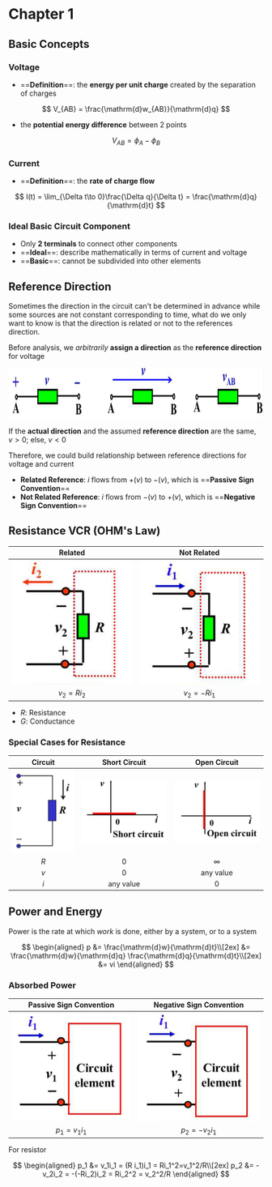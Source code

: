 # Chapter 1

## Basic Concepts

### Voltage

- ==**Definition**==: the **energy per unit charge** created by the separation of charges

$$
V_{AB} = \frac{\mathrm{d}w_{AB}}{\mathrm{d}q}
$$

- the **potential energy difference** between 2 points

$$
V_{AB} = \phi_A-\phi_B
$$

### Current

- ==**Definition**==: the **rate of charge flow**

$$
I(t) = \lim_{\Delta t\to 0}\frac{\Delta q}{\Delta t} = \frac{\mathrm{d}q}{\mathrm{d}t}
$$

### Ideal Basic Circuit Component

- Only **2 terminals** to connect other components
- ==**Ideal**==: describe mathematically in terms of current and voltage
- ==**Basic**==: cannot be subdivided into other elements

## Reference Direction

Sometimes the direction in the circuit can't be determined in advance while some sources are not constant corresponding to time, what do we only want to know is that the direction is related or not to the references direction.

Before analysis, we *arbitrarily* **assign a direction** as the **reference direction** for voltage

<div align = center><img height = 100 src= "../assets/ch1-1.png"></div>

If the **actual direction** and the assumed **reference direction** are the same, $v>0$; else, $v<0$

Therefore, we could build relationship between reference directions for voltage and current

- **Related Reference**: $i$ flows from $+(v)$ to $-(v)$, which is ==**Passive Sign Convention**==
- **Not Related Reference**: $i$ flows from $-(v)$ to $+(v)$, which is ==**Negative Sign Convention**==

## Resistance VCR (OHM's Law)

|                 Related                  |                 Not Related                  |
| :--------------------------------------: | :------------------------------------------: |
| ![related resistor](../assets/ch1-3.png) | ![not related resistor](../assets/ch1-4.png) |
|              $v_2 = R i_2$               |                $v_2 = -Ri_1$                 |

- $R$: Resistance
- $G$: Conductance

### Special Cases for Resistance

|             Circuit             |             Short Circuit             |             Open Circuit             |
| :-----------------------------: | :-----------------------------------: | :----------------------------------: |
| ![circuit](../assets/ch1-5.png) | ![short circuit](../assets/ch1-6.png) | ![open circuit](../assets/ch1-7.png) |
|               $R$               |                  $0$                  |               $\infty$               |
|               $v$               |                  $0$                  |              any value               |
|               $i$               |               any value               |                 $0$                  |

## Power and Energy

Power is the rate at which *work* is done, either by a system, or to a system

$$
\begin{aligned}
    p &= \frac{\mathrm{d}w}{\mathrm{d}t}\\[2ex]
      &= \frac{\mathrm{d}w}{\mathrm{d}q} \frac{\mathrm{d}q}{\mathrm{d}t}\\[2ex]
      &= vi
\end{aligned}
$$

### Absorbed Power

|         Passive Sign Convention          |           Negative Sign Convention           |
| :--------------------------------------: | :------------------------------------------: |
| ![related resistor](../assets/ch1-8.png) | ![not related resistor](../assets/ch1-9.png) |
|             $p_1 = v_1 i_1$              |               $p_2 = -v_2 i_1$               |

For resistor

$$
\begin{aligned}
    p_1 &= v_1i_1 = (R i_1)i_1 = Ri_1^2=v_1^2/R\\[2ex]
    p_2 &= -v_2i_2 = -(-Ri_2)i_2 = Ri_2^2 = v_2^2/R
\end{aligned}
$$
